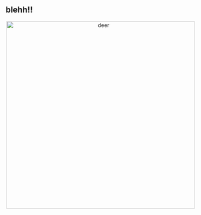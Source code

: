 ## blehh!!
<p align="center">
  <img src="https://i.pinimg.com/736x/97/6f/5e/976f5e984ac6263a12c99c7db13b4427.jpg" alt="deer" width="500" />
</p>
